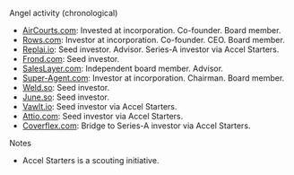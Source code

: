 Angel activity (chronological)

- [AirCourts.com](https://aircourts.com): Invested at incorporation. Co-founder. Board member.
- [Rows.com](https://rows.com): Investor at incorporation. Co-founder. CEO. Board member.
- [Replai.io](https://replai.io): Seed investor. Advisor. Series-A investor via Accel Starters.
- [Frond.com](https://frond.com): Seed investor.
- [SalesLayer.com](https://saleslayer.com): Independent board member. Advisor.
- [Super-Agent.com](https://super-agent.com): Investor at incorporation. Chairman. Board member.
- [Weld.so](https://weld.so): Seed investor.
- [June.so](https://june.so): Seed investor.
- [Vawlt.io](https://vawlt.io): Seed investor via Accel Starters. 
- [Attio.com](https://attio.com): Seed investor via Accel Starters.
- [Coverflex.com](https://coverflex.com): Bridge to Series-A investor via Accel Starters.

Notes
- Accel Starters is a scouting initiative.

